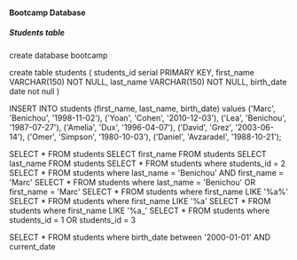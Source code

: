 #### Bootcamp Database

##### Students table



create database bootcamp

create table students (
	students_id serial PRIMARY KEY,
	first_name VARCHAR(150) NOT NULL,
	last_name VARCHAR(150) NOT NULL,
	birth_date date not null
)

INSERT INTO students (first_name, last_name, birth_date)
	values ('Marc', 'Benichou', '1998-11-02'),
			('Yoan', 'Cohen', '2010-12-03'),
			('Lea', 'Benichou', '1987-07-27'),
			('Amelia', 'Dux', '1996-04-07'),
			('David', 'Grez', '2003-06-14'),
			('Omer', 'Simpson', '1980-10-03'),
			('Daniel', 'Avzaradel', '1988-10-21');

SELECT * FROM students
SELECT first_name FROM students
SELECT last_name FROM students
SELECT * FROM students where students_id = 2
SELECT * FROM students where last_name = 'Benichou' AND first_name = 'Marc'
SELECT * FROM students where last_name = 'Benichou' OR first_name = 'Marc'
SELECT * FROM students where first_name LIKE '%a%'
SELECT * FROM students where first_name LIKE '%a'
SELECT * FROM students where first_name LIKE '%a_'
SELECT * FROM students where students_id = 1 OR students_id = 3

SELECT * FROM students where birth_date between '2000-01-01' AND current_date